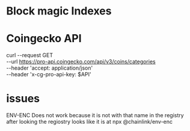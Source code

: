 # Block magic Indexes


# Coingecko API

curl --request GET \
     --url https://pro-api.coingecko.com/api/v3/coins/categories \
     --header 'accept: application/json' \
     --header 'x-cg-pro-api-key: $API'



# issues

ENV-ENC Does not work because it is not with that name in the registry after looking the regiostry looks like it is at npx @chainlink/env-enc